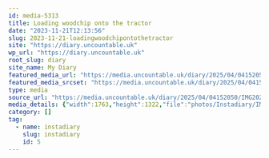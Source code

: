 ```yaml
---
id: media-5313
title: Loading woodchip onto the tractor
date: "2023-11-21T12:13:56"
slug: 2023-11-21-loadingwoodchipontothetractor
site: "https://diary.uncountable.uk"
wp_url: "https://diary.uncountable.uk"
root_slug: diary
site_name: My Diary
featured_media_url: "https://media.uncountable.uk/diary/2025/04/04152050/IMG20231121121356.webp"
featured_media_srcset: "https://media.uncountable.uk/diary/2025/04/04152050/IMG20231121121356-300x225.webp 300w, https://media.uncountable.uk/diary/2025/04/04152050/IMG20231121121356-1024x768.webp 1024w, https://media.uncountable.uk/diary/2025/04/04152050/IMG20231121121356-150x150.webp 150w, https://media.uncountable.uk/diary/2025/04/04152050/IMG20231121121356-640x480.webp 640w, https://media.uncountable.uk/diary/2025/04/04152050/IMG20231121121356.webp 1763w"
type: media
source_url: "https://media.uncountable.uk/diary/2025/04/04152050/IMG20231121121356.webp"
media_details: {"width":1763,"height":1322,"file":"photos/Instadiary/IMG20231121121356.webp","filesize":178012,"sizes":{"medium":{"file":"IMG20231121121356-300x225.webp","width":300,"height":225,"filesize":29954,"mime_type":"image/webp","source_url":"https://media.uncountable.uk/diary/2025/04/04152050/IMG20231121121356-300x225.webp"},"large":{"file":"IMG20231121121356-1024x768.webp","width":1024,"height":768,"filesize":233020,"mime_type":"image/webp","source_url":"https://media.uncountable.uk/diary/2025/04/04152050/IMG20231121121356-1024x768.webp"},"thumbnail":{"file":"IMG20231121121356-150x150.webp","width":150,"height":150,"filesize":10756,"mime_type":"image/webp","source_url":"https://media.uncountable.uk/diary/2025/04/04152050/IMG20231121121356-150x150.webp"},"mobwidth":{"file":"IMG20231121121356-640x480.webp","width":640,"height":480,"filesize":116050,"mime_type":"image/webp","source_url":"https://media.uncountable.uk/diary/2025/04/04152050/IMG20231121121356-640x480.webp"},"full":{"file":"IMG20231121121356.webp","width":1763,"height":1322,"mime_type":"image/webp","source_url":"https://media.uncountable.uk/diary/2025/04/04152050/IMG20231121121356.webp"}},"image_meta":{"aperture":"0","credit":"","camera":"","caption":"","created_timestamp":"0","copyright":"","focal_length":"0","iso":"0","shutter_speed":"0","title":"","orientation":"0","keywords":[]}}
category: []
tag:
  - name: instadiary
    slug: instadiary
    id: 5
---
```


